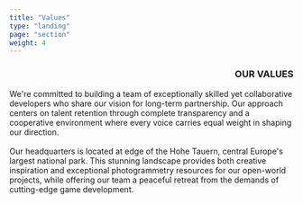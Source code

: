```yaml
---
title: "Values"
type: "landing"
page: "section"
weight: 4
---
```


<div id="values" class="col-lg-8 last-3-quarter full-width-on-small-screens">
    <h3 style="text-align: end; margin-right: 0;">OUR VALUES</h3>
    <div>
        We're committed to building a team of exceptionally skilled yet collaborative developers who share our vision for long-term partnership. Our approach centers on talent retention through complete transparency and a cooperative environment where every voice carries equal weight in shaping our direction.
    </div>
    <br>
    <div>
        Our headquarters is located at edge of the Hohe Tauern, central Europe's largest national park. This stunning landscape provides both creative inspiration and exceptional photogrammetry resources for our open-world projects, while offering our team a peaceful retreat from the demands of cutting-edge game development.
    </div>
</div>